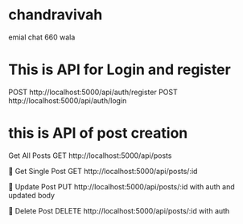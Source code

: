 # chandravivah 

emial chat 660 wala


# This is API for Login and register

POST http://localhost:5000/api/auth/register
POST http://localhost:5000/api/auth/login

# this is API of post creation

Get All Posts
GET http://localhost:5000/api/posts

🔹 Get Single Post
GET http://localhost:5000/api/posts/:id

🔹 Update Post
PUT http://localhost:5000/api/posts/:id with auth and updated body

🔹 Delete Post
DELETE http://localhost:5000/api/posts/:id with auth
